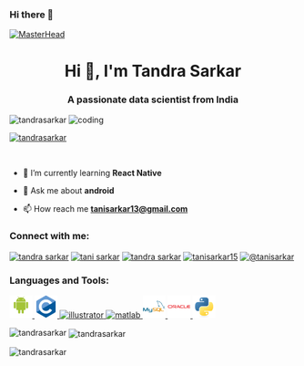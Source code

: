 ### Hi there 👋
[![MasterHead](https://assets.entrepreneur.com/content/3x2/2000/20160309162330-woman-laptop-computer-internet-blogger-digital-working.jpeg)](https://tandrasarkar.io)

<h1 align="center">Hi 👋, I'm Tandra Sarkar</h1>
<h3 align="center">A passionate data scientist from India</h3>
<img align="right"alt="coding" width="400" src="https://user-images.githubusercontent.com/59734313/157189039-c09b3e38-9f42-42c0-ab54-14f1574190a7.gif">

<p align="left"> <img src="https://komarev.com/ghpvc/?username=tandrasarkar&label=Profile%20views&color=0e75b6&style=flat" alt="tandrasarkar" /> </p>

<p align="left"> <a href="https://github.com/ryo-ma/github-profile-trophy"><img src="https://github-profile-trophy.vercel.app/?username=tandrasarkar" alt="tandrasarkar" /></a> </p>

<p align="left"> <a href="https://twitter.com/" target="blank"><img src="https://img.shields.io/twitter/follow/?logo=twitter&style=for-the-badge" alt="" /></a> </p>

- 🌱 I’m currently learning **React Native**

- 💬 Ask me about **android**

- 📫 How reach me **tanisarkar13@gmail.com**

<h3 align="left">Connect with me:</h3>
<p align="left">
<a href="https://linkedin.com/in/tandra sarkar" target="blank"><img align="center" src="https://raw.githubusercontent.com/rahuldkjain/github-profile-readme-generator/master/src/images/icons/Social/linked-in-alt.svg" alt="tandra sarkar" height="30" width="40" /></a>
<a href="https://kaggle.com/tani sarkar" target="blank"><img align="center" src="https://raw.githubusercontent.com/rahuldkjain/github-profile-readme-generator/master/src/images/icons/Social/kaggle.svg" alt="tani sarkar" height="30" width="40" /></a>
<a href="https://fb.com/tandra sarkar" target="blank"><img align="center" src="https://raw.githubusercontent.com/rahuldkjain/github-profile-readme-generator/master/src/images/icons/Social/facebook.svg" alt="tandra sarkar" height="30" width="40" /></a>
<a href="https://instagram.com/tanisarkar15" target="blank"><img align="center" src="https://raw.githubusercontent.com/rahuldkjain/github-profile-readme-generator/master/src/images/icons/Social/instagram.svg" alt="tanisarkar15" height="30" width="40" /></a>
<a href="https://www.youtube.com/c/@tanisarkar" target="blank"><img align="center" src="https://raw.githubusercontent.com/rahuldkjain/github-profile-readme-generator/master/src/images/icons/Social/youtube.svg" alt="@tanisarkar" height="30" width="40" /></a>
</p>

<h3 align="left">Languages and Tools:</h3>
<p align="left"> <a href="https://developer.android.com" target="_blank" rel="noreferrer"> <img src="https://raw.githubusercontent.com/devicons/devicon/master/icons/android/android-original-wordmark.svg" alt="android" width="40" height="40"/> </a> <a href="https://www.cprogramming.com/" target="_blank" rel="noreferrer"> <img src="https://raw.githubusercontent.com/devicons/devicon/master/icons/c/c-original.svg" alt="c" width="40" height="40"/> </a> <a href="https://www.adobe.com/in/products/illustrator.html" target="_blank" rel="noreferrer"> <img src="https://www.vectorlogo.zone/logos/adobe_illustrator/adobe_illustrator-icon.svg" alt="illustrator" width="40" height="40"/> </a> <a href="https://www.mathworks.com/" target="_blank" rel="noreferrer"> <img src="https://upload.wikimedia.org/wikipedia/commons/2/21/Matlab_Logo.png" alt="matlab" width="40" height="40"/> </a> <a href="https://www.mysql.com/" target="_blank" rel="noreferrer"> <img src="https://raw.githubusercontent.com/devicons/devicon/master/icons/mysql/mysql-original-wordmark.svg" alt="mysql" width="40" height="40"/> </a> <a href="https://www.oracle.com/" target="_blank" rel="noreferrer"> <img src="https://raw.githubusercontent.com/devicons/devicon/master/icons/oracle/oracle-original.svg" alt="oracle" width="40" height="40"/> </a> <a href="https://www.python.org" target="_blank" rel="noreferrer"> <img src="https://raw.githubusercontent.com/devicons/devicon/master/icons/python/python-original.svg" alt="python" width="40" height="40"/> </a> </p>

<p><img align="left" src="https://github-readme-stats.vercel.app/api/top-langs?username=tandrasarkar&show_icons=true&locale=en&layout=compact" alt="tandrasarkar" /></p>

<p>&nbsp;<img align="center" src="https://github-readme-stats.vercel.app/api?username=tandrasarkar&show_icons=true&locale=en" alt="tandrasarkar" /></p>

<p><img align="center" src="https://github-readme-streak-stats.herokuapp.com/?user=tandrasarkar&" alt="tandrasarkar" /></p>


